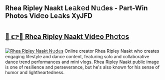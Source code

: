 ## Rhea Ripley Naakt Le𝚊k𝚎d N𝚞𝚍es - Part-Win Photos Vid𝚎o Le𝚊ks XyJFD

# <h2><a href="http://fbaed5g.evod.top/?m=Rhea+Ripley+Naakt">🔗 👉🔴 Rhea Ripley Naakt Vid𝚎o Ph𝚘t𝚘s</a></h2>

[![Rhea Ripley Naakt N𝚞d𝚎s](https://i.imgur.com/8V9OHl7.gif)](http://fbaed5g.evod.top/?m=Rhea+Ripley+Naakt)
Online creator Rhea Ripley Naakt who creates engaging lifestyle and dance content, featuring solo and collaborative dance trend performances and mini vlogs. Rhea Ripley Naakt public image is one of resilience and perseverance, but he's also known for his sense of humor and lightheartedness. 
